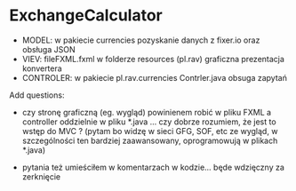 # ExchangeCalculator
- MODEL: w pakiecie currencies pozyskanie danych z fixer.io oraz obsługa JSON
- VIEV: fileFXML.fxml w folderze resources (pl.rav) graficzna prezentacja konvertera
- CONTROLER: w pakiecie pl.rav.currencies Contrler.java obsuga zapytań

Add questions:
- czy stronę graficzną (eg. wygląd) powinienem robić w pliku FXML a controller oddzielnie w pliku *.java ... czy dobrze rozumiem, że jest to wstęp do MVC ? (pytam bo widzę w sieci GFG, SOF, etc ze wygląd, w szczególności ten bardziej zaawansowany, oprogramowują w plikach *.java)

- pytania też umieściłem w komentarzach w kodzie... będe wdzięczny za zerknięcie
